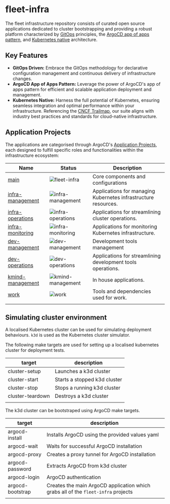 # fleet-infra

The fleet infrastructure repository consists of curated open source applications dedicated to cluster bootstrapping and providing a robust platform characterized by [GitOps](https://opengitops.dev/about) principles, the [ArgoCD app of apps pattern](https://argo-cd.readthedocs.io/en/stable/operator-manual/cluster-bootstrapping/#app-of-apps-pattern), and [Kubernetes native](https://landscape.cncf.io/) architecture.

## Key Features

- **GitOps Driven:** Embrace the GitOps methodology for declarative configuration management and continuous delivery of infrastructure changes.
- **ArgoCD App of Apps Pattern:** Leverage the power of ArgoCD's app of apps pattern for efficient and scalable application deployment and management.
- **Kubernetes Native:** Harness the full potential of Kubernetes, ensuring seamless integration and optimal performance within your infrastructure. Referencing the [CNCF Trailmap](https://landscape.cncf.io/), our suite aligns with industry best practices and standards for cloud-native infrastructure.

## Application Projects

The applications are categorised through ArgoCD's [Application Projects](https://argo-cd.readthedocs.io/en/stable/user-guide/projects/), each designed to fulfill specific roles and functionalities within the infrastructure ecosystem:

| Name | Status | Description |
| ---- | ------ | ----------- |
| [main](./src/main/values.yaml) | ![fleet-infra](https://cd.jcan.dev/api/badge?name=main&revision=true&showAppName=true) | Core components and configurations |
| [infra-management](./src/projects/values.infra-management.yaml) | ![infra-management](https://cd.jcan.dev/api/badge?name=infra-management&revision=true&showAppName=true) | Applications for managing Kubernetes infrastructure resources. |
| [infra-operations](./src/projects/values.infra-operations.yaml) | ![infra-operations](https://cd.jcan.dev/api/badge?name=infra-operations&revision=true&showAppName=true) | Applications for streamlining cluster operations. |
| [infra-monitoring](./src/projects/values.infra-monitoring.yaml) | ![infra-monitoring](https://cd.jcan.dev/api/badge?name=infra-monitoring&revision=true&showAppName=true) | Applications for monitoring Kubernetes infrastructure. |
| [dev-management](./src/projects/values.dev-management.yaml) | ![dev-management](https://cd.jcan.dev/api/badge?name=dev-management&revision=true&showAppName=true) | Development tools management |
| [dev-operations](./src/projects/values.infra-operations.yaml) | ![dev-operations](https://cd.jcan.dev/api/badge?name=dev-operations&revision=true&showAppName=true) | Applications for streamlining development tools operations. |
| [kmind-management](./src/projects/values.infra-operations.yaml) | ![kmind-management](https://cd.jcan.dev/api/badge?name=kmind-management&revision=true&showAppName=true) | In house applications. |
| [work](./src/projects/values.infra-operations.yaml) | ![work](https://cd.jcan.dev/api/badge?name=work&revision=true&showAppName=true) | Tools and dependencies used for work. |
||||

## Simulating cluster environment

A localised Kubernetes cluster can be used for simulating deployment behaviours. `k3d` is used as the Kubernetes cluster simulator.

The following make targets are used for setting up a localised kubernetes cluster for deployment tests.

| target | description |
| ------ | ----------- |
| cluster-setup | Launches a k3d cluster |
| cluster-start | Starts a stopped k3d cluster |
| cluster-stop | Stops a running k3d cluster |
| cluster-teardown | Destroys a k3d cluster |
|||

The k3d cluster can be bootstraped using ArgoCD make targets.

| target | description |
| ------ | ----------- |
| argocd-install | Installs ArgoCD using the provided values yaml |
| argocd-wait | Waits for successful ArgoCD installation |
| argocd-proxy | Creates a proxy tunnel for ArgoCD installation |
| argocd-password | Extracts ArgoCD from k3d cluster |
| argocd-login | ArgoCD authentication |
| argocd-bootstrap | Creates the main ArgoCD application which grabs all of the `fleet-infra` projects |
|||

